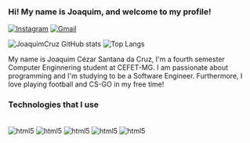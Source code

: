 ### Hi! My name is Joaquim, and welcome to my profile!

[![Instagram](https://img.shields.io/badge/Instagram-E4405F?style=for-the-badge&logo=instagram&logoColor=white)](https://www.instagram.com/joaquim_xx/)  [![Gmail](https://img.shields.io/badge/Gmail-D14836?style=for-the-badge&logo=gmail&logoColor=white)](mailto:joaquimcezar930@gmail.com)


![JoaquimCruz GitHub stats](https://github-readme-stats.vercel.app/api?username=JoaquimCruz&show_icons=true&theme=dracula)
![Top Langs](https://github-readme-stats-git-masterrstaa-rickstaa.vercel.app/api/top-langs/?username=JoaquimCruz&bg_color=000&border_color=30A3DC&title_color=E94D5F&text_color=FFF)

My name is Joaquim Cézar Santana da Cruz, I'm a fourth semester Computer Enginnering student at CEFET-MG. I am passionate about programming and I'm studying to be a Software Engineer. Furthermore, I love playing football and CS-GO in my free time!
### Technologies that I use

<div style="display: inline_block"><br/>
    <img align= "center" alt="html5" src="https://img.shields.io/badge/C%2B%2B-00599C?style=for-the-badge&logo=c%2B%2B&logoColor=white" />
    <img align= "center" alt="html5" src="https://img.shields.io/badge/C-00599C?style=for-the-badge&logo=c&logoColor=white" />
    <img align= "center" alt="html5" src="https://img.shields.io/badge/Java-ED8B00?style=for-the-badge&logo=openjdk&logoColor=white" />
    <img align= "center" alt="html5" src="https://img.shields.io/badge/C%23-239120?style=for-the-badge&logo=c-sharp&logoColor=white" />
    <img align= "center" alt="html5" src="https://img.shields.io/badge/VSCode-0078D4?style=for-the-badge&logo=visual%20studio%20code&logoColor=white" />
   

</div>

